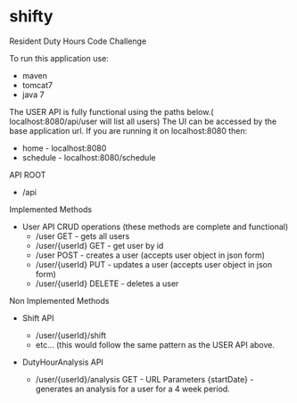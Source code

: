 # shifty
Resident Duty Hours Code Challenge

To run this application use:
- maven
- tomcat7
- java 7

The USER API is fully functional using the paths below.( localhost:8080/api/user will list all users)
The UI can be accessed by the base application url. If you are running it on localhost:8080 then:
  - home - localhost:8080
  - schedule - localhost:8080/schedule

API ROOT
- /api

Implemented Methods
- User API CRUD operations (these methods are complete and functional)
  - /user GET - gets all users
  - /user/{userId} GET - get user by id
  - /user POST - creates a user (accepts user object in json form)
  - /user/{userId} PUT - updates a user (accepts user object in json form)
  - /user/{userId} DELETE - deletes a user
  
Non Implemented Methods
- Shift API
  - /user/{userId}/shift
  - etc... (this would follow the same pattern as the USER API above.
  
- DutyHourAnalysis API
  - /user/{userId}/analysis GET - URL Parameters {startDate} - generates an analysis for a user for a 4 week period.
